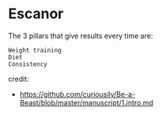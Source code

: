 # Escanor

The 3 pillars that give results every time are:

    Weight training
    Diet
    Consistency


credit: 

* https://github.com/curiousily/Be-a-Beast/blob/master/manuscript/1.intro.md
